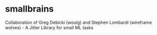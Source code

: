 # smallbrains
Collaboration of Greg Debicki (woulg) and Stephen Lombardi (wireframe wolves) - A Jitter Library for small ML tasks



